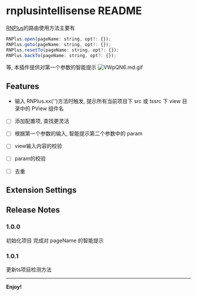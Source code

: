 # rnplusintellisense README

[RNPlus](https://github.com/rnxteam/rnplus)的路由使用方法主要有

```javascript
RNPlus.open(pageName: string, opt?: {});
RNPlus.goto(pageName: string, opt?: {});
RNPlus.resetTo(pageName: string, opt?: {});
RNPlus.backTo(pageName: string, opt?: {});
```

等, 本插件提供对第一个参数的智能提示
![VWpQN6.md.gif](https://ws3.sinaimg.cn/large/005BYqpggy1g3ymlhxpvrg30sl0kqqjs.jpg)

## Features

* 输入 RNPlus.xx('')方法时触发, 提示所有当前项目下 src 或 tssrc 下 view 目录中的 PView 组件名


- [ ] 添加配置项, 查找更灵活
- [ ] 根据第一个参数的输入, 智能提示第二个参数中的 param
- [ ] view输入内容的校验
- [ ] param的校验
- [ ] 去重


## Extension Settings



## Release Notes


### 1.0.0

初始化项目
完成对 pageName 的智能提示

### 1.0.1
更新ts项目检测方法

---

**Enjoy!**
